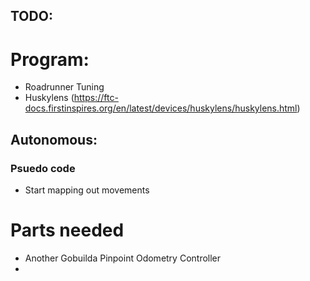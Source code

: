 



## TODO:

# Program:
- Roadrunner Tuning
- Huskylens (https://ftc-docs.firstinspires.org/en/latest/devices/huskylens/huskylens.html)
## Autonomous:

### Psuedo code

- Start mapping out movements



# Parts needed

- Another Gobuilda Pinpoint Odometry Controller
- 